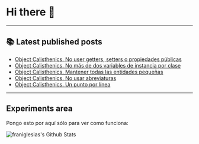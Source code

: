 # Hi there 👋

<!--
**franiglesias/franiglesias** is a ✨ _special_ ✨ repository because its `README.md` (this file) appears on your GitHub profile.

Here are some ideas to get you started:

- 🔭 I’m currently working on ...
- 🌱 I’m currently learning ...
- 👯 I’m looking to collaborate on ...
- 🤔 I’m looking for help with ...
- 💬 Ask me about ...
- 📫 How to reach me: ...
- 😄 Pronouns: ...
- ⚡ Fun fact: ...
-->


---

## 📚 Latest published posts
<!-- TB-FEED:START -->
- [Object Calisthenics. No user getters, setters o propiedades públicas](https://franiglesias.github.io/calisthenics-9/)
- [Object Calisthenics. No más de dos variables de instancia por clase](https://franiglesias.github.io/calisthenics-8/)
- [Object Calisthenics. Mantener todas las entidades pequeñas](https://franiglesias.github.io/calisthenics-7/)
- [Object Calisthenics. No usar abreviaturas](https://franiglesias.github.io/calisthenics-6/)
- [Object Calisthenics. Un punto por línea](https://franiglesias.github.io/calisthenics-5/)
<!-- TB-FEED:END -->


---

## Experiments area

Pongo esto por aquí sólo para ver como funciona:

<img alt="franiglesias's Github Stats" src="https://github-readme-stats.vercel.app/api?username=franiglesias&show_icons=true&hide_border=true" />
